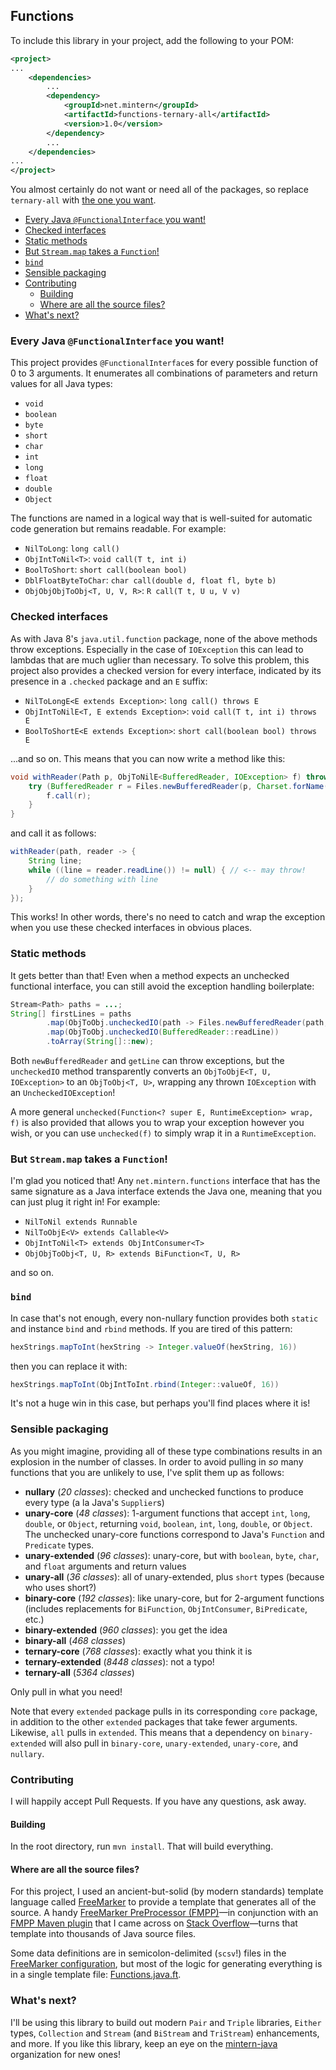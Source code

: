 ## Functions

To include this library in your project, add the following to your POM:
```xml
<project>
...
    <dependencies>
        ...
        <dependency>
            <groupId>net.mintern</groupId>
            <artifactId>functions-ternary-all</artifactId>
            <version>1.0</version>
        </dependency>
        ...
    </dependencies>
...
</project>
```

You almost certainly do not want or need all of the packages, so replace
`ternary-all` with [the one you want](#sensible-packaging).

- [Every Java `@FunctionalInterface` you want!](#every-java-functionalinterface-you-want)
- [Checked interfaces](#checked-interfaces)
- [Static methods](#static-methods)
- [But `Stream.map` takes a `Function`!](#but-streammap-takes-a-function)
- [`bind`](#bind)
- [Sensible packaging](#sensible-packaging)
- [Contributing](#contributing)
    - [Building](#building)
    - [Where are all the source files?](#where-are-all-the-source-files)
- [What's next?](#whats-next)

### Every Java `@FunctionalInterface` you want!

This project provides `@FunctionalInterface`s for every possible function of 0
to 3 arguments. It enumerates all combinations of parameters and return values
for all Java types:

- `void`
- `boolean`
- `byte`
- `short`
- `char`
- `int`
- `long`
- `float`
- `double`
- `Object`

The functions are named in a logical way that is well-suited for automatic code
generation but remains readable. For example:

- `NilToLong`: `long call()`
- `ObjIntToNil<T>`: `void call(T t, int i)`
- `BoolToShort`: `short call(boolean bool)`
- `DblFloatByteToChar`: `char call(double d, float fl, byte b)`
- `ObjObjObjToObj<T, U, V, R>`: `R call(T t, U u, V v)`

### Checked interfaces

As with Java 8's `java.util.function` package, none of the above methods throw
exceptions. Especially in the case of `IOException` this can lead to lambdas
that are much uglier than necessary. To solve this problem, this project also
provides a checked version for every interface, indicated by its presence in a
`.checked` package and an `E` suffix:

- `NilToLongE<E extends Exception>`: `long call() throws E`
- `ObjIntToNilE<T, E extends Exception>`: `void call(T t, int i) throws E`
- `BoolToShortE<E extends Exception>`: `short call(boolean bool) throws E`

...and so on. This means that you can now write a method like this:

```java
void withReader(Path p, ObjToNilE<BufferedReader, IOException> f) throws IOException {
    try (BufferedReader r = Files.newBufferedReader(p, Charset.forName("UTF-8"))) {
        f.call(r);
    }
}
```

and call it as follows:

```java
withReader(path, reader -> {
    String line;
    while ((line = reader.readLine()) != null) { // <-- may throw!
        // do something with line
    }
});
```

This works! In other words, there's no need to catch and wrap the exception when
you use these checked interfaces in obvious places.

### Static methods

It gets better than that! Even when a method expects an unchecked functional
interface, you can still avoid the exception handling boilerplate:

```java
Stream<Path> paths = ...;
String[] firstLines = paths
        .map(ObjToObj.uncheckedIO(path -> Files.newBufferedReader(path, utf8)))
        .map(ObjToObj.uncheckedIO(BufferedReader::readLine))
        .toArray(String[]::new);
```

Both `newBufferedReader` and `getLine` can throw exceptions, but the
`uncheckedIO` method transparently converts an `ObjToObjE<T, U, IOException>`
to an `ObjToObj<T, U>`, wrapping any thrown `IOException` with an
`UncheckedIOException`!

A more general `unchecked(Function<? super E, RuntimeException> wrap, f)` is
also provided that allows you to wrap your exception however you wish, or you
can use `unchecked(f)` to simply wrap it in a `RuntimeException`.

### But `Stream.map` takes a `Function`!

I'm glad you noticed that! Any `net.mintern.functions` interface that has the
same signature as a Java interface extends the Java one, meaning that you can
just plug it right in! For example:

- `NilToNil extends Runnable`
- `NilToObjE<V> extends Callable<V>`
- `ObjIntToNil<T> extends ObjIntConsumer<T>`
- `ObjObjToObj<T, U, R> extends BiFunction<T, U, R>`

and so on.

### `bind`

In case that's not enough, every non-nullary function provides both `static`
and instance `bind` and `rbind` methods. If you are tired of this pattern:

```java
hexStrings.mapToInt(hexString -> Integer.valueOf(hexString, 16))
```

then you can replace it with:

```java
hexStrings.mapToInt(ObjIntToInt.rbind(Integer::valueOf, 16))
```

It's not a huge win in this case, but perhaps you'll find places where it is!

### Sensible packaging

As you might imagine, providing all of these type combinations results in an
explosion in the number of classes. In order to avoid pulling in *so* many
functions that you are unlikely to use, I've split them up as follows:

- **nullary** (*20 classes*): checked and unchecked functions to produce every
  type (a la Java's `Supplier`s)
- **unary-core** (*48 classes*): 1-argument functions that accept `int`,
  `long`, `double`, or `Object`, returning `void`, `boolean`, `int`, `long`,
  `double`, or `Object`. The unchecked unary-core functions correspond to
  Java's `Function` and `Predicate` types.
- **unary-extended** (*96 classes*): unary-core, but with `boolean`, `byte`,
  `char`, and `float` arguments and return values
- **unary-all** (*36 classes*): all of unary-extended, plus `short` types
  (because who uses short?)
- **binary-core** (*192 classes*): like unary-core, but for 2-argument
  functions (includes replacements for `BiFunction`, `ObjIntConsumer`,
  `BiPredicate`, etc.)
- **binary-extended** (*960 classes*):  you get the idea
- **binary-all** (*468 classes*)
- **ternary-core** (*768 classes*): exactly what you think it is
- **ternary-extended** (*8448 classes*): not a typo!
- **ternary-all** (*5364 classes*)

Only pull in what you need!

Note that every `extended` package pulls in its corresponding `core` package,
in addition to the other `extended` packages that take fewer arguments.
Likewise, `all` pulls in `extended`. This means that a dependency on
`binary-extended` will also pull in `binary-core`, `unary-extended`,
`unary-core`, and `nullary`.

### Contributing

I will happily accept Pull Requests. If you have any questions, ask away.

#### Building

In the root directory, run `mvn install`. That will build everything.

#### Where are all the source files?

For this project, I used an ancient-but-solid (by modern standards) template
language called [FreeMarker](http://freemarker.org) to provide a template that
generates all of the source. A handy [FreeMarker PreProcessor
(FMPP)](http://fmpp.sourceforge.net/index.html)&mdash;in conjunction with an
[FMPP Maven plugin](https://code.google.com/p/freemarkerpp-maven-plugin/) that
I came across on [Stack
Overflow](http://stackoverflow.com/a/3925944/1237044)&mdash;turns that
template into thousands of Java source files.

Some data definitions are in semicolon-delimited (`scsv`!) files in the
[FreeMarker
configuration](https://github.com/mintern-java/functions/tree/master/src/main/fmpp),
but most of the logic for generating everything is in a single template file:
[Functions.java.ft](https://github.com/mintern-java/functions/tree/master/src/main/fmpp/templates/Functions.java.ft).

### What's next?

I'll be using this library to build out modern `Pair` and `Triple` libraries,
`Either` types, `Collection` and `Stream` (and `BiStream` and `TriStream`)
enhancements, and more. If you like this library, keep an eye on the
[mintern-java](https://github.com/mintern-java) organization for new ones!
